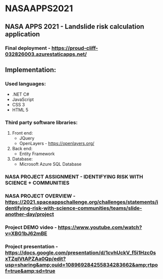 # NASAAPPS2021
## NASA APPS 2021 - Landslide risk calculation application
### Final deployment - https://proud-cliff-032826003.azurestaticapps.net/

## Implementation:
### Used languages:
- .NET C#
- JavaScript
- CSS 3
- HTML 5

### Third party software libraries:
1. Front end: 
    - JQuery
    - OpenLayers - https://openlayers.org/
2. Back end:
    - Entity Framework
3. Database:
    - Microsoft Azure SQL Database

### NASA PROJECT ASSIGNMENT - IDENTIFYING RISK WITH SCIENCE + COMMUNITIES
### NASA PROJECT OVERVIEW - https://2021.spaceappschallenge.org/challenges/statements/identifying-risk-with-science-communities/teams/slide-another-day/project
### Project DEMO video - https://www.youtube.com/watch?v=XBG1bJ62mBE
### Project presentation - https://docs.google.com/presentation/d/1cvhUckV_f5i1Hzc0sxTZqIVtAPZAa0Qp/edit?usp=sharing&amp;ouid=108969284255834283662&amp;rtpof=true&amp;sd=true
